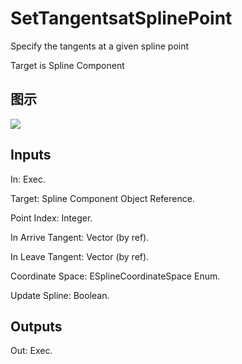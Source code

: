 # SetTangentsatSplinePoint

Specify the tangents at a given spline point

Target is Spline Component

## 图示

![]($-20221218-21013345.png)

## Inputs

In: Exec.

Target: Spline Component Object Reference.

Point Index: Integer.

In Arrive Tangent: Vector (by ref).

In Leave Tangent: Vector (by ref).

Coordinate Space: ESplineCoordinateSpace Enum.

Update Spline: Boolean.  

## Outputs

Out: Exec.

